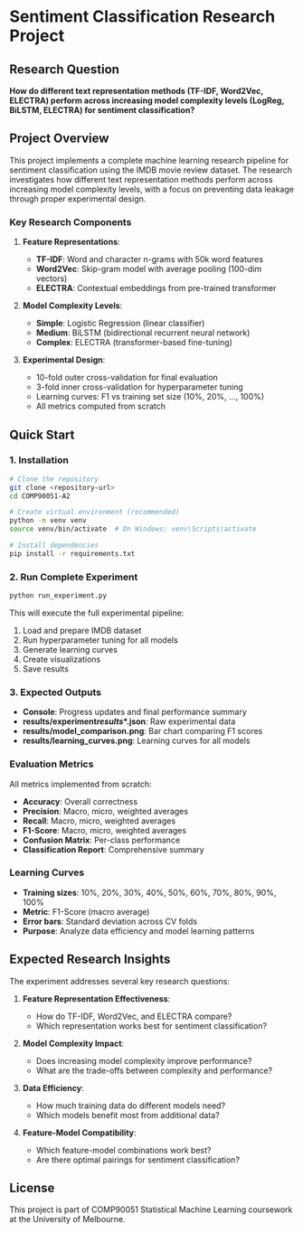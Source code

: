 # Sentiment Classification Research Project

## Research Question

**How do different text representation methods (TF-IDF, Word2Vec, ELECTRA) perform across increasing model complexity levels (LogReg, BiLSTM, ELECTRA) for sentiment classification?**

## Project Overview

This project implements a complete machine learning research pipeline for sentiment classification using the IMDB movie review dataset. The research investigates how different text representation methods perform across increasing model complexity levels, with a focus on preventing data leakage through proper experimental design.

### Key Research Components

1. **Feature Representations**:

   - **TF-IDF**: Word and character n-grams with 50k word features
   - **Word2Vec**: Skip-gram model with average pooling (100-dim vectors)
   - **ELECTRA**: Contextual embeddings from pre-trained transformer

2. **Model Complexity Levels**:

   - **Simple**: Logistic Regression (linear classifier)
   - **Medium**: BiLSTM (bidirectional recurrent neural network)
   - **Complex**: ELECTRA (transformer-based fine-tuning)

3. **Experimental Design**:
   - 10-fold outer cross-validation for final evaluation
   - 3-fold inner cross-validation for hyperparameter tuning
   - Learning curves: F1 vs training set size (10%, 20%, ..., 100%)
   - All metrics computed from scratch


## Quick Start

### 1. Installation

```bash
# Clone the repository
git clone <repository-url>
cd COMP90051-A2

# Create virtual environment (recommended)
python -m venv venv
source venv/bin/activate  # On Windows: venv\Scripts\activate

# Install dependencies
pip install -r requirements.txt
```

### 2. Run Complete Experiment

```bash
python run_experiment.py
```

This will execute the full experimental pipeline:

1. Load and prepare IMDB dataset
2. Run hyperparameter tuning for all models
3. Generate learning curves
4. Create visualizations
5. Save results

### 3. Expected Outputs

- **Console**: Progress updates and final performance summary
- **results/experiment*results*\*.json**: Raw experimental data
- **results/model_comparison.png**: Bar chart comparing F1 scores
- **results/learning_curves.png**: Learning curves for all models


### Evaluation Metrics

All metrics implemented from scratch:

- **Accuracy**: Overall correctness
- **Precision**: Macro, micro, weighted averages
- **Recall**: Macro, micro, weighted averages
- **F1-Score**: Macro, micro, weighted averages
- **Confusion Matrix**: Per-class performance
- **Classification Report**: Comprehensive summary

### Learning Curves

- **Training sizes**: 10%, 20%, 30%, 40%, 50%, 60%, 70%, 80%, 90%, 100%
- **Metric**: F1-Score (macro average)
- **Error bars**: Standard deviation across CV folds
- **Purpose**: Analyze data efficiency and model learning patterns

## Expected Research Insights

The experiment addresses several key research questions:

1. **Feature Representation Effectiveness**:

   - How do TF-IDF, Word2Vec, and ELECTRA compare?
   - Which representation works best for sentiment classification?

2. **Model Complexity Impact**:

   - Does increasing model complexity improve performance?
   - What are the trade-offs between complexity and performance?

3. **Data Efficiency**:

   - How much training data do different models need?
   - Which models benefit most from additional data?

4. **Feature-Model Compatibility**:
   - Which feature-model combinations work best?
   - Are there optimal pairings for sentiment classification?


## License

This project is part of COMP90051 Statistical Machine Learning coursework at the University of Melbourne.
